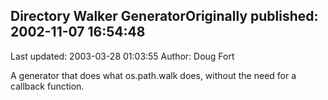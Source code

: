 ## Directory Walker GeneratorOriginally published: 2002-11-07 16:54:48 
Last updated: 2003-03-28 01:03:55 
Author: Doug Fort 
 
A generator that does what os.path.walk does, without the need for a callback function.
